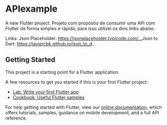 # APIexample

A new Flutter project. Projeto com propóstio de consumir uma API com Flutter de forma simples e rápida, para isso utilizei os dois links abaixo.

Links:
Json Placeholder: https://jsonplaceholder.typicode.com/...​
Json to Dart: https://javiercbk.github.io/json_to_d...

## Getting Started

This project is a starting point for a Flutter application.

A few resources to get you started if this is your first Flutter project:

- [Lab: Write your first Flutter app](https://flutter.dev/docs/get-started/codelab)
- [Cookbook: Useful Flutter samples](https://flutter.dev/docs/cookbook)

For help getting started with Flutter, view our
[online documentation](https://flutter.dev/docs), which offers tutorials,
samples, guidance on mobile development, and a full API reference.
